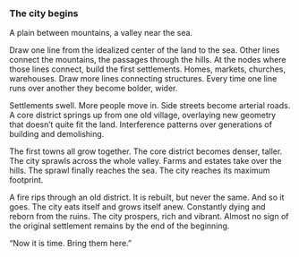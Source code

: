 ### The city begins 

A plain between mountains, a valley near the sea.

Draw one line from the idealized center of the land to the sea. Other lines connect the mountains, the passages through the hills. At the nodes where those lines connect, build the first settlements. Homes, markets, churches, warehouses. Draw more lines connecting structures. Every time one line runs over another they become bolder, wider.

Settlements swell. More people move in. Side streets become arterial roads. A core district springs up from one old village, overlaying new geometry that doesn’t quite fit the land. Interference patterns over generations of building and demolishing.

The first towns all grow together. The core district becomes denser, taller. The city sprawls across the whole valley. Farms and estates take over the hills. The sprawl finally reaches the sea. The city reaches its maximum footprint.

A fire rips through an old district. It is rebuilt, but never the same. And so it goes. The city eats itself and grows itself anew. Constantly dying and reborn from the ruins. The city prospers, rich and vibrant. Almost no sign of the original settlement remains by the end of the beginning. 

“Now it is time. Bring them here.”